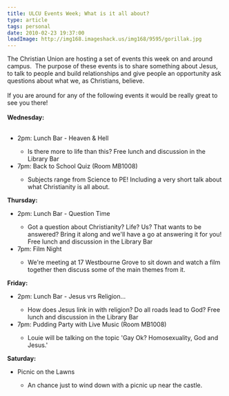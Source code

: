 ```yaml
---
title: ULCU Events Week; What is it all about?
type: article
tags: personal
date: 2010-02-23 19:37:00
leadImage: http://img168.imageshack.us/img168/9595/gorillak.jpg
---
```

The Christian Union are hosting a set of events this week on and around campus. &nbsp;The purpose of these events is to share something about Jesus, to talk to people and build relationships and give people an opportunity ask questions about what we, as Christians, believe.<br /><br />If you are around for any of the following events it would be really great to see you there!<br /><br /><b>Wednesday:</b><br /><br /><ul><li>2pm: Lunch Bar - Heaven &amp; Hell</li><ul><li>Is there more to life than this? Free lunch and discussion in the Library Bar</li></ul><li>7pm: Back to School Quiz (Room MB1008)</li><ul><li>Subjects range from Science to PE! Including a very short talk about what Christianity is all about.</li></ul></ul><div><b>Thursday:</b></div><div><b><span class="Apple-style-span" style="font-weight:normal;"><ul><li>2pm: Lunch Bar - Question Time</li><ul><li>Got a question about Christianity? Life? Us?&nbsp;That wants to be answered? Bring it along and we'll have a go at answering it for you! Free lunch and discussion in the Library Bar</li></ul><li>7pm: Film Night</li><ul><li>We're meeting at 17 Westbourne Grove to sit down and watch a film together then discuss some of the main themes from it.&nbsp;</li></ul></ul><div><b>Friday:</b></div><ul><li>2pm: Lunch Bar - Jesus vrs Religion...</li><ul><li>How does Jesus link in with religion? Do all roads lead to God? Free lunch and discussion in the Library Bar</li></ul><li>7pm: Pudding Party with Live Music&nbsp;(Room MB1008)</li><ul><li>Louie will be talking on the topic 'Gay Ok? Homosexuality, God and Jesus.'</li></ul></ul><div><b>Saturday:</b></div><div><ul><li>Picnic on the Lawns</li><ul><li>An chance just to wind down with a picnic up near the castle.</li></ul></ul></div></span></b></div>
